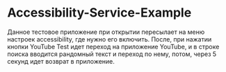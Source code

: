 # Accessibility-Service-Example

Данное тестовое приложение при открытии пересылает на меню настроек accessibility, где нужно его включить. После,   при нажатии кнопки YouTube Test идет переход на приложение YouTube, и в строке поиска вводится рандомный текст и переход по нему, потом,  через  5 секунд  идет возврат в приложение.  
